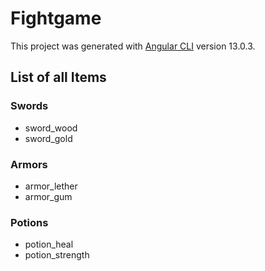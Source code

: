 # Fightgame

This project was generated with [Angular CLI](https://github.com/angular/angular-cli) version 13.0.3.

## List of all Items

### Swords
- sword_wood
- sword_gold

### Armors
- armor_lether
- armor_gum

### Potions
- potion_heal
- potion_strength